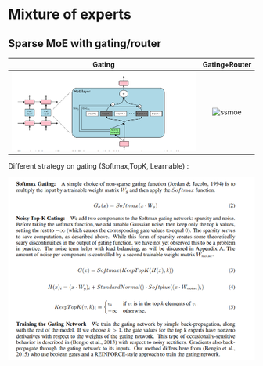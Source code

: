 
# Mixture of experts

## Sparse MoE with gating/router
Gating          |  Gating+Router
:-------------------------:|:-------------------------:
![smoe](assets/Gating_MoE.png)|![ssmoe](assets/Gating_Router.png) 


Different strategy on gating (Softmax,TopK, Learnable) :

![assets](assets/Gating_Strategy.png)
